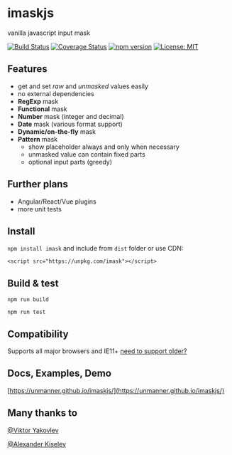 # imaskjs
vanilla javascript input mask

[![Build Status](https://travis-ci.org/uNmAnNeR/imaskjs.svg?branch=gh-pages)](https://travis-ci.org/uNmAnNeR/imaskjs)
[![Coverage Status](https://coveralls.io/repos/github/uNmAnNeR/imaskjs/badge.svg?branch=gh-pages)](https://coveralls.io/github/uNmAnNeR/imaskjs?branch=gh-pages)
[![npm version](https://badge.fury.io/js/imask.svg)](https://badge.fury.io/js/imask)
[![License: MIT](https://img.shields.io/badge/License-MIT-yellow.svg)](https://opensource.org/licenses/MIT)

## Features
* get and set *raw* and *unmasked* values easily
* no external dependencies
* **RegExp** mask
* **Functional** mask
* **Number** mask (integer and decimal)
* **Date** mask (various format support)
* **Dynamic/on-the-fly** mask
* **Pattern** mask
  - show placeholder always and only when necessary
  - unmasked value can contain fixed parts
  - optional input parts (greedy)

## Further plans
* Angular/React/Vue plugins
* more unit tests

## Install
`npm install imask` and include from `dist` folder or use CDN:

`<script src="https://unpkg.com/imask"></script>`

## Build & test
`npm run build`

`npm run test`

## Compatibility
Supports all major browsers and IE11+ [need to support older?](https://unmanner.github.io/imaskjs/guide.html#support-older)

## Docs, Examples, Demo
[https://unmanner.github.io/imaskjs/](https://unmanner.github.io/imaskjs/)

## Many thanks to
[@Viktor Yakovlev](https://github.com/vcrazyV)

[@Alexander Kiselev](https://github.com/MaaKut)
